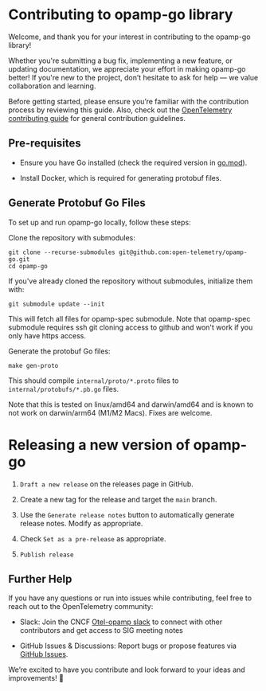 # Contributing to opamp-go library

Welcome, and thank you for your interest in contributing to the opamp-go library!

Whether you're submitting a bug fix, implementing a new feature, or updating documentation, we appreciate your effort in making opamp-go better! If you're new to the project, don’t hesitate to ask for help — we value collaboration and learning.

Before getting started, please ensure you’re familiar with the contribution process by reviewing this guide. Also, check out the [OpenTelemetry contributing guide](https://github.com/open-telemetry/community/blob/main/guides/contributor/README.md) for general contribution guidelines.

## Pre-requisites

* Ensure you have Go installed (check the required version in [go.mod](https://github.com/open-telemetry/opamp-go/blob/main/go.mod)).

* Install Docker, which is required for generating protobuf files.

## Generate Protobuf Go Files

To set up and run opamp-go locally, follow these steps:

Clone the repository with submodules:

```
git clone --recurse-submodules git@github.com:open-telemetry/opamp-go.git
cd opamp-go
```

If you've already cloned the repository without submodules, initialize them with:

```
git submodule update --init
```

This will fetch all files for opamp-spec submodule. 
Note that opamp-spec submodule requires ssh git cloning access to github and won't work if you only have https access.

Generate the protobuf Go files:

```
make gen-proto
```
This should compile `internal/proto/*.proto` files to `internal/protobufs/*.pb.go` files.

Note that this is tested on linux/amd64 and darwin/amd64 and is known to not work on darwin/arm64 (M1/M2 Macs). Fixes are welcome.

# Releasing a new version of opamp-go

1. `Draft a new release` on the releases page in GitHub.

2. Create a new tag for the release and target the `main` branch.

3. Use the `Generate release notes` button to automatically generate release notes. Modify as appropriate.

4. Check `Set as a pre-release` as appropriate.

5. `Publish release`

## Further Help

If you have any questions or run into issues while contributing, feel free to reach out to the OpenTelemetry community:

* Slack: Join the CNCF [Otel-opamp slack](https://cloud-native.slack.com/archives/C02J58HR58R) to connect with other contributors and get access to SIG meeting notes
  
* GitHub Issues & Discussions: Report bugs or propose features via [GitHub Issues](https://github.com/open-telemetry/opamp-go/issues).

We’re excited to have you contribute and look forward to your ideas and improvements! 🚀
